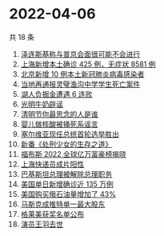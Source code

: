 # 2022-04-06

共 18 条

<!-- BEGIN ZHIHUSEARCH -->
<!-- 最后更新时间 Wed Apr 06 2022 05:06:23 GMT+0800 (China Standard Time) -->
1. [泽连斯基称与普京会面很可能不会进行](https://www.zhihu.com/search?q=泽连斯基)
1. [上海新增本土确诊 425 例，无症状 8581 例](https://www.zhihu.com/search?q=上海新增)
1. [北京新增 10 例本土新冠肺炎病毒感染者](https://www.zhihu.com/search?q=北京疫情)
1. [当地再通报灵璧渔沟中学学生死亡案件](https://www.zhihu.com/search?q=灵璧)
1. [湖人负掘金遭遇 6 连败](https://www.zhihu.com/search?q=湖人)
1. [光明牛奶辟谣](https://www.zhihu.com/search?q=光明牛奶)
1. [清明节你最思念的人是谁](https://www.zhihu.com/search?q=清明节)
1. [婴儿做核酸被捅死系谣言](https://www.zhihu.com/search?q=婴儿做核酸被捅死)
1. [塞尔维亚现任总统首轮选举胜出](https://www.zhihu.com/search?q=塞尔维亚现任总统)
1. [新番《处刑少女的生存之道》](https://www.zhihu.com/search?q=处刑少女的生存之道)
1. [福布斯 2022 全球亿万富豪榜揭晓](https://www.zhihu.com/search?q=福布斯)
1. [上海快递员成片阳性](https://www.zhihu.com/search?q=上海快递员)
1. [巴基斯坦总理被解除总理职务](https://www.zhihu.com/search?q=巴基斯坦)
1. [美国单日新增确诊近 135 万例](https://www.zhihu.com/search?q=美国疫情)
1. [美国购买俄石油量增加了 43%](https://www.zhihu.com/search?q=美国购买俄石油量增加)
1. [马斯克成推特单一最大股东](https://www.zhihu.com/search?q=马斯克)
1. [格莱美获奖名单公布](https://www.zhihu.com/search?q=格莱美)
1. [演员王羽去世](https://www.zhihu.com/search?q=王羽)
<!-- END ZHIHUSEARCH -->
